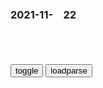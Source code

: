 ### 2021-11-　22

```note
```

<table id="tbc" style="white-space:pre-wrap">
</table>
<button onclick="toggleb()">toggle</button>
<button onclick="loadparse()">loadparse</button>
<br>
<!-- 🌸<br>🍅-　-🍑<hr>🍀 -->
<pre>
<textarea rows="30" cols="100" style="display: none" id="tar">

<p><font size="4"><b>
看看纳粹精锐大规模内部清洗有多迅速，一个也跑不掉，真人真事,影视,战争片,好看视频</b></font></p>
https://haokan.baidu.com/v?vid=1622451726878107456&sfrom=baidu-feed

施陶芬贝格原本是一名全心全意拥护阿道夫希特勒的纳粹j人。

他只看到战争带来的无情杀戮，跟希特勒的说法完全不一样。

拯救德g的唯一方法，就是消灭希特勒和他的支持者。然后控z整个柏林，与盟军讲和。

施陶芬贝格也发现反抗组织只会说空话，而提不出具体的方案。

瓦尔基里行动
原本是希特勒用来防止d卫j叛变的。

s死希特勒之后通过预备役j人控z柏林。

<font size="1" style="color:#DCDCDC"><b>2021/11/22 下午4:41:16</b></font>

<p><font size="4"><b>
斯宾诺莎：爱好永恒，可以培养心灵_腾讯新闻</b></font>
https://new.qq.com/omn/20211030/20211030A0AFAS00.html

爱好永恒无限的东西，却可以培养我们的心灵，使得它经常欢欣愉快，不会受到苦恼的侵袭，因此，它最值得我们用全力去追求，去探寻。
《知性改进论》

<font size="1" style="color:#DCDCDC"><b>2021/11/22 下午3:26:16</b></font>

<p><font size="4"><b>
【格雷厄姆的馈赠：价... - @全球视频精选Premium的微博 - 微博</b></font></p>
https://weibo.com/7453068321/L2tJydpjT

因为有风险，所以1美元的东西，要50美分以下买。他就是要买低估的东西。

所有格雷厄姆的学生，都有一个共同点，他们几乎从不亏钱。

买的要便宜，便宜到不管发生什么，都伤不到我们。

沃伦，别太急着赚钱，钱不会改变你的生活方式。或许会改变女人的生活方式，我们的妻子可能会过得不一样。但是你看，我们俩穿一样的衣服，也去同样的地方吃饭。所以，慢慢来。

他对人很坦诚，
他对公众毫无保留
他希望自己的学生都学会。

他总是这样，从来不求回报。他过生日的时候，他送礼物给参加他生日聚会的人，因为他觉得快乐的人是他。

激进的投资者做的事情是有益的。有很多公司，没尽到本分，不努力经营，激进的投资者可以督促这些公司。

他不必每周四下午都去哥伦比亚大学，给二十几个学生讲课。这些学生里，很多人可能还不知道，这样的机会多难得。
格雷厄姆几十年如一日，根本不求回报。

他就是希望对别人更好，而不在乎别人对自己怎么样。

我们已经研究二三十年了，实事求是地说，你可以选择抛硬币，或者听信专家们的一致意见，结果几乎总是没什么差别。

至于为什么预测不可靠，在华尔街上，每个人都精明极了，他们的精明互相抵消了。他们知道的，差不多都已经反映到股价上了。因此，决定将来如何，是他们不知道的。

<font size="1" style="color:#DCDCDC"><b>2021/11/22 下午3:23:30</b></font>

<font size="2"><b>
【彼得·林奇：很多人... - @全球视频精选Premium的微博 - 微博</b></font><br>
https://weibo.com/7453068321/L4DJnaL1a

彼得·林奇：很多人等待回调时错过的回报反而比回调损失更大

股市确实很吸引人，但这跟扔硬币一样。两年后会涨还是会跌，我也不知道。

如果你想离场的话，你最好现在就卖掉。

如果你一两年内需要这笔钱的话，你真的不该买股票。

<font size="1" style="color:#DCDCDC"><b>2021/12/6 上午9:58:30</b></font><br>

<p><font size="4"><b>
苏联出兵东b：接收东b？劫收东北？真的没有免费的午餐！_网易订阅</b></font>
https://www.163.com/dy/article/E6RKH8NF054307PS.html

<font size="1" style="color:#DCDCDC"><b>2021/11/22 下午1:42:25</b></font>

<p><font size="4"><b>
抗战胜利后gmdzq对沦陷区可怕的“劫收”_历史_凤凰网</b></font>
https://news.ifeng.com/history/zhongguoxiandaishi/200811/1124_7179_892024.shtml

<font size="1" style="color:#DCDCDC"><b>2021/11/22 下午1:42:43</b></font>

<p><font size="4"><b>
乐天百货撤离 威高集团全面接盘_嘉禾</b></font>
https://www.sohu.com/a/328914375_124729

<font size="1" style="color:#DCDCDC"><b>2021/11/22 下午1:36:39</b></font>

<p><font size="4"><b>
定了！原东马路乐天要改天津仁恒伊势丹！开业时间是……</b></font>
https://baijiahao.baidu.com/s?id=1654054446985511911&wfr=spider&for=pc

<font size="1" style="color:#DCDCDC"><b>2021/11/22 下午1:38:47</b></font>

<p><font size="4"><b>
台湾远东集团在大l投资企业因违法违规被依法查处</b></font>
https://mbd.baidu.com/newspage/data/landingsuper?context=%7B%22nid%22%3A%22news_10197641005254428977%22%7D

<font size="1" style="color:#DCDCDC"><b>2021/11/22 下午1:33:22</b></font>

<p><font size="4"><b>
【那年那兔那些事儿】那些年“流氓兔”对小钱钱的执着合集_哔哩哔哩_bilibili</b></font>
https://www.bilibili.com/video/av27280575

<font size="1" style="color:#DCDCDC"><b>2021/11/22 下午1:47:21</b></font>

<font size="2"><b>
那年那兔：骆驼拼命的打仗，兔子很享受，不停的吃西瓜！,动漫,g产动漫,好看视频</b></font><br>
https://haokan.baidu.com/v?vid=1385677811679646993&sfrom=baidu-feed

亲，要忍耐啊。咱们省下的这些钱用在了更需要用的地方。

<font size="1" style="color:#DCDCDC"><b>2021/12/3 上午10:54:43</b></font><br>

<p><font size="4"><b>
那年那兔那些事：兔子制定了作战计划,但现在就缺钱,上哪弄去啊|兔子_新浪新闻</b></font>
http://k.sina.com.cn/article_7029178290_v1a2f8bfb200100stdo.html

<font size="1" style="color:#DCDCDC"><b>2021/11/22 下午1:54:03</b></font>

<p><font size="4"><b>
那年那兔那些事儿：兔子很缺钱啊，那就摆地摊吧！,动漫,g产动漫,好看视频</b></font>
https://haokan.baidu.com/v?pd=wisenatural&vid=5461430407828251155

<font size="1" style="color:#DCDCDC"><b>2021/11/22 下午1:55:48</b></font>

<p><font size="4"><b>
那年那兔那些事儿：兔子太会做生意了，把武器卖给战争双方！-动漫-高清完整正版视频在线观看-优酷</b></font>
https://v.youku.com/v_show/id_XNDI4NDEwNDcwNA==.html

<font size="1" style="color:#DCDCDC"><b>2021/11/22 下午2:15:06</b></font>

<p><font size="4"><b>
那年那兔那些事：小钱钱真心甜,兔子两边卖武器,买火箭弹送电池|火箭弹|武器_新浪新闻</b></font>
http://k.sina.com.cn/article_6897682496_v19b22484000100u8km.html

<font size="1" style="color:#DCDCDC"><b>2021/11/22 下午2:15:49</b></font>

<p><font size="4"><b>
那年那兔那些事：兔子啥都敢卖，成为五大流动武器贩卖商,动漫,g产动漫,好看视频</b></font>
https://haokan.baidu.com/v?pd=wisenatural&vid=7328352150875607516

<font size="1" style="color:#DCDCDC"><b>2021/11/22 下午2:17:17</b></font>

<font size="4"><b>
那年那兔那些事儿：兔子带着鹰酱家的科学与技术，建设美好家乡,动漫,g产动漫,好看视频</b></font><br>
https://haokan.baidu.com/v?vid=4529900328898083991&sfrom=baidu-feed

如果我们什么都不做，那大g梦，永远都只存在梦里。

鹰酱家的东西，就是鹰酱假的东西，人家也是一点一点建设起来的。

<font size="1" style="color:#DCDCDC"><b>2021/11/24 下午1:29:56</b></font>
<font size="4"><b>
那年那兔那些事儿：兔子来到鹰酱家参观航母，满眼充满了羡慕,动漫,g产动漫,好看视频</b></font><br>
https://haokan.baidu.com/v?vid=12867164276760509597&sfrom=baidu-feed

秦们，大g梦的实现，不纯靠嘴。

<font size="1" style="color:#DCDCDC"><b>2021/11/23 下午4:05:20</b></font>

<p><font size="4"><b>
那年那兔那些事儿：兔子鹰酱对战，说啥也不开战，就是互骂,动漫,g产动漫,好看视频</b></font>
https://haokan.baidu.com/v?vid=3321955671107501566&sfrom=baidu-feed

<font size="1" style="color:#DCDCDC"><b>2021/11/22 下午2:24:25</b></font>

<p><font size="4"><b>
那年那兔：秃子打不过兔子，只能拿着喇叭，逞一时口舌之快,动漫,g产动漫,好看视频</b></font>
https://haokan.baidu.com/v?vid=8634243679684166097&sfrom=baidu-feed

<font size="1" style="color:#DCDCDC"><b>2021/11/22 下午2:37:50</b></font>

<p><font size="4"><b>
那年那兔那些事：鹰酱和兔子两边卖武器，为了g际援助，走到一起_腾讯视频</b></font>
https://v.qq.com/x/page/o32272d69jj.html

<font size="1" style="color:#DCDCDC"><b>2021/11/22 下午2:19:35</b></font>

<p><font size="4"><b>
【经济】 130903 关于小钱钱的问题【那年那兔那些事儿吧】_百度贴吧</b></font>
https://tieba.baidu.com/p/2573266063?red_tag=2813354933

　kong1
本吧的兔子都是基本爱g的兔子。但大多数小兔子都没有小钱钱。其他有很多有小钱钱的小兔子都移m的移m，醉生梦死的醉生梦死。为了本吧的小兔子们都有小钱钱，能有更多的精力爱g。
让我们这些爱g的小兔子都有小钱钱。我们一定会更加支持伟大的祖g，更支持我们gj的j队建设。
经常给我们点内幕消息啊。让我们赚点小钱钱啊。我相信我们本吧的小兔子有小钱钱了都会给灾区rm捐款。给g防事业捐款的哦。总比那些长着兔子脸却是外g身份的莫些人把我们的辛苦钱赚走存在g外好哇！

<font size="1" style="color:#DCDCDC"><b>2021/11/22 下午1:48:07</b></font>

<p><font size="4"><b>
活捉m广志是什么梗？ - 知乎</b></font>
https://www.zhihu.com/question/63181870?sort=created

冬天is卡m
帝g陆j之花，m广志旅团长

d门祝
大地的逆子（随意改变地貌，破坏大地母亲的平静）

导演部僭位者（导演部站在他这边）

战场魔术师（导演部站在他这边）

<font size="1" style="color:#DCDCDC"><b>2021/11/22 下午2:00:42</b></font>

<p><font size="4"><b>
阿塔新规：禁止播放有女性的电视剧</b></font>
https://mbd.baidu.com/newspage/data/landingsuper?context=%7B%22nid%22%3A%22news_8775442969619801620%22%7D

<font size="1" style="color:#DCDCDC"><b>2021/11/22 下午1:32:21</b></font>

<p><font size="4"><b>
立陶宛首都是白俄罗斯领土？这个主张我们可以支持！</b></font>
https://m.thepaper.cn/baijiahao_15491619

<font size="1" style="color:#DCDCDC"><b>2021/11/22 上午10:16:21</b></font>

</textarea>
</pre>
<!-- 🍀<br>🍑-　-🍅<hr>🌸 -->

```tip
```

<script src="https://cdn.jsdelivr.net/npm/jquery@3.5.1/dist/jquery.min.js"></script>

<link rel="stylesheet" href="https://cdn.jsdelivr.net/gh/fancyapps/fancybox@3.5.7/dist/jquery.fancybox.min.css" />
<script src="https://cdn.jsdelivr.net/gh/fancyapps/fancybox@3.5.7/dist/jquery.fancybox.min.js"></script>

<script type="text/javascript">

var __urlRegex = /(\b(https?|ftp|file):\/\/[-A-Z0-9+&@#\/%?=~_|!:,.;]*[-A-Z0-9+&@#\/%=~_|])/ig;
var __imgRegex = /\.(?:jpe?g|gif|png)$/i;

loadparse();

function parseURL($string){

    var exp = __urlRegex;
    return $string.replace(exp,function(match){
            __imgRegex.lastIndex=0;
            if(__imgRegex.test(match)){
                return '<a data-fancybox="gallery" href="' + match.replace("/p=700", "")
                 + '"><img src="' + match.replace("/p=700", "/p=160x200")+'" width="64"></a>';
            }
            else{
                return '<a href="' + match + '" target="_blank">' + match + '</a>';
            }
        }
    );
}

function loadparse() {
  tbc.innerHTML = parseURL(tar.value);
}

function toggleb() {
  var x = document.getElementById("tar");
  if (x.style.display === "none") {
    x.style.display = "";
  } else {
    x.style.display = "none";
  }
}

</script>
